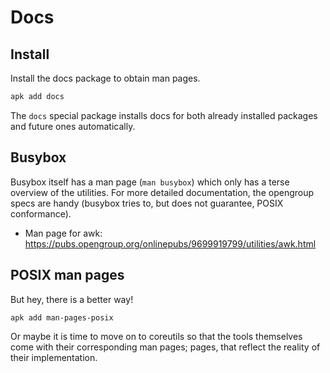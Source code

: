 # Docs

## Install

Install the docs package to obtain man pages.

```sh
apk add docs
```

The `docs` special package installs docs for both already installed
packages and future ones automatically.

## Busybox

Busybox itself has a man page (`man busybox`) which only has a terse
overview of the utilities. For more detailed documentation, the
opengroup specs are handy (busybox tries to, but does not guarantee,
POSIX conformance).

* Man page for awk: <https://pubs.opengroup.org/onlinepubs/9699919799/utilities/awk.html>

## POSIX man pages

But hey, there is a better way!

```sh
apk add man-pages-posix
```

Or maybe it is time to move on to coreutils so that the tools
themselves come with their corresponding man pages; pages, that
reflect the reality of their implementation.
